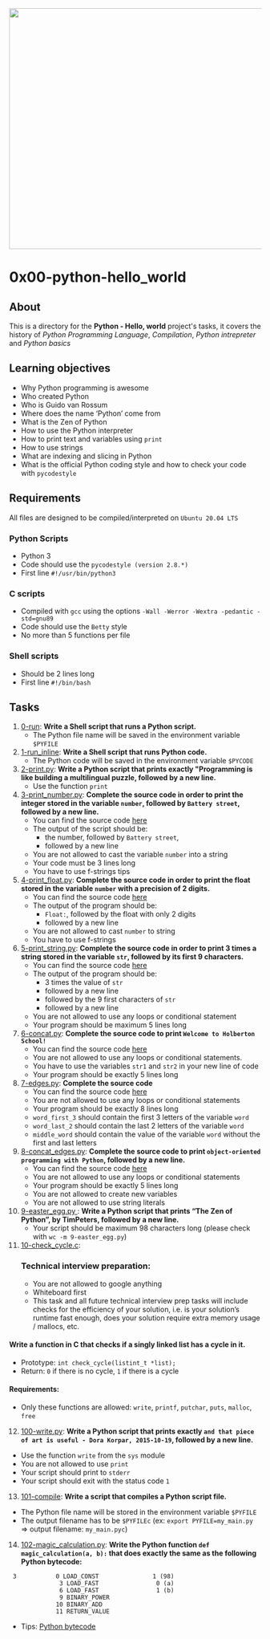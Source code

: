 <img src="https://codefather.tech/wp-content/uploads/2022/02/python-hello-world-840x480.png?ezimgfmt=ng%3Awebp%2Fngcb10%2Frs%3Adevice%2Frscb10-1" width=840 height=480>

# 0x00-python-hello_world
## About
This is a directory for the **Python - Hello, world** project's tasks, it covers the history of *_Python Programming Language_*, *Compilation*, *Python intrepreter* and *Python basics*
## Learning objectives
- Why Python programming is awesome
- Who created Python
- Who is Guido van Rossum
- Where does the name ‘Python’ come from
- What is the Zen of Python
- How to use the Python interpreter
- How to print text and variables using `print`
- How to use strings
- What are indexing and slicing in Python
- What is the official Python coding style and how to check your code with `pycodestyle`
## Requirements
All files are designed to be compiled/interpreted on `Ubuntu 20.04 LTS`
### Python Scripts
- Python 3
- Code should use the `pycodestyle (version 2.8.*)`
- First line `#!/usr/bin/python3`
### C scripts
- Compiled with `gcc` using the options `-Wall -Werror -Wextra -pedantic -std=gnu89`
- Code should use the `Betty` style
- No more than 5 functions per file
### Shell scripts
- Should be 2 lines long
- First line `#!/bin/bash`
## Tasks
1. [0-run](https://github.com/saad-out/alx-higher_level_programming/blob/main/0x00-python-hello_world/0-run): **Write a Shell script that runs a Python script.**
   * The Python file name will be saved in the environment variable `$PYFILE`
1. [1-run_inline](https://github.com/saad-out/alx-higher_level_programming/blob/main/0x00-python-hello_world/1-run_inline): **Write a Shell script that runs Python code.**
   * The Python code will be saved in the environment variable `$PYCODE`
1. [2-print.py](https://github.com/saad-out/alx-higher_level_programming/blob/main/0x00-python-hello_world/2-print.py): **Write a Python script that prints exactly "Programming is like building a multilingual puzzle, followed by a new line.**
   * Use the function `print`
1. [3-print_number.py](https://github.com/saad-out/alx-higher_level_programming/blob/main/0x00-python-hello_world/3-print_number.py): **Complete the source code in order to print the integer stored in the variable `number`, followed by `Battery street`, followed by a new line.**
   * You can find the source code [here](https://github.com/holbertonschool/0x00.py/blob/master/3-print_number.py)
   * The output of the script should be:
     * the number, followed by `Battery street`,
     * followed by a new line
   * You are not allowed to cast the variable `number` into a string
   * Your code must be 3 lines long
   * You have to use f-strings tips
1. [4-print_float.py](https://github.com/saad-out/alx-higher_level_programming/blob/main/0x00-python-hello_world/4-print_float.py): **Complete the source code in order to print the float stored in the variable `number` with a precision of 2 digits.**
   * You can find the source code [here](https://github.com/holbertonschool/0x00.py/blob/master/4-print_float.py)
   * The output of the program should be:
     * `Float:`, followed by the float with only 2 digits
     * followed by a new line
   * You are not allowed to cast `number` to string
   * You have to use f-strings
1. [5-print_string.py](https://github.com/saad-out/alx-higher_level_programming/blob/main/0x00-python-hello_world/5-print_string.py): **Complete the source code in order to print 3 times a string stored in the variable `str`, followed by its first 9 characters.**
   * You can find the source code [here](https://github.com/holbertonschool/0x00.py/blob/master/5-print_string.py)
   * The output of the program should be:
     * 3 times the value of `str`
     * followed by a new line
     * followed by the 9 first characters of `str`
     * followed by a new line
   * You are not allowed to use any loops or conditional statement
   * Your program should be maximum 5 lines long
1. [6-concat.py](https://github.com/saad-out/alx-higher_level_programming/blob/main/0x00-python-hello_world/6-concat.py): **Complete the source code to print `Welcome to Holberton School!`**
   * You can find the source code [here](https://github.com/holbertonschool/0x00.py/blob/master/6-concat.py)
   * You are not allowed to use any loops or conditional statements.
   * You have to use the variables `str1` and `str2` in your new line of code
   * Your program should be exactly 5 lines long
1. [7-edges.py](https://github.com/saad-out/alx-higher_level_programming/blob/main/0x00-python-hello_world/7-edges.py): **Complete the source code**
   * You can find the source code [here](https://github.com/holbertonschool/0x00.py/blob/master/7-edges.py)
   * You are not allowed to use any loops or conditional statements
   * Your program should be exactly 8 lines long
   * `word_first_3` should contain the first 3 letters of the variable `word`
   * `word_last_2` should contain the last 2 letters of the variable `word`
   * `middle_word` should contain the value of the variable `word` without the first and last letters
1. [8-concat_edges.py](https://github.com/saad-out/alx-higher_level_programming/blob/main/0x00-python-hello_world/8-concat_edges.py): **Complete the source code to print `object-oriented programming with Python`, followed by a new line.**
   * You can find the source code [here](https://github.com/holbertonschool/0x00.py/blob/master/8-concat_edges.py)
   * You are not allowed to use any loops or conditional statements
   * Your program should be exactly 5 lines long
   * You are not allowed to create new variables
   * You are not allowed to use string literals
1. [9-easter_egg.py ](https://github.com/saad-out/alx-higher_level_programming/blob/main/0x00-python-hello_world/9-easter_egg.py): **Write a Python script that prints “The Zen of Python”, by TimPeters, followed by a new line.**
   * Your script should be maximum 98 characters long (please check with `wc -m 9-easter_egg.py`)
1. [10-check_cycle.c](https://github.com/saad-out/alx-higher_level_programming/blob/main/0x00-python-hello_world/10-check_cycle.c):
   ### Technical interview preparation:
   * You are not allowed to google anything
   * Whiteboard first
   * This task and all future technical interview prep tasks will include checks for the efficiency of your solution, i.e. is your solution’s runtime fast enough, does your solution require extra memory usage / mallocs, etc.
#### Write a function in C that checks if a singly linked list has a cycle in it.
  * Prototype: `int check_cycle(listint_t *list);`
  * Return: `0` if there is no cycle, `1` if there is a cycle
#### Requirements:
  * Only these functions are allowed: `write`, `printf`, `putchar`, `puts`, `malloc`, `free`
12. [100-write.py](https://github.com/saad-out/alx-higher_level_programming/blob/main/0x00-python-hello_world/100-write.py): **Write a Python script that prints exactly `and that piece of art is useful - Dora Korpar, 2015-10-19`, followed by a new line.**
   * Use the function `write` from the `sys` module
   * You are not allowed to use `print`
   * Your script should print to `stderr`
   * Your script should exit with the status code `1`
13. [101-compile](https://github.com/saad-out/alx-higher_level_programming/blob/main/0x00-python-hello_world/101-compile): **Write a script that compiles a Python script file.**
   * The Python file name will be stored in the environment variable `$PYFILE`
   * The output filename has to be `$PYFILEc` (ex: `export PYFILE=my_main.py` => output filename: `my_main.pyc`)
14. [102-magic_calculation.py](https://github.com/saad-out/alx-higher_level_programming/blob/main/0x00-python-hello_world/102-magic_calculation.py): **Write the Python function `def magic_calculation(a, b):` that does exactly the same as the following Python bytecode:**
```
 3           0 LOAD_CONST               1 (98)
              3 LOAD_FAST                0 (a)
              6 LOAD_FAST                1 (b)
              9 BINARY_POWER
             10 BINARY_ADD
             11 RETURN_VALUE
```
   * Tips: [Python bytecode](https://docs.python.org/3.4/library/dis.html)
